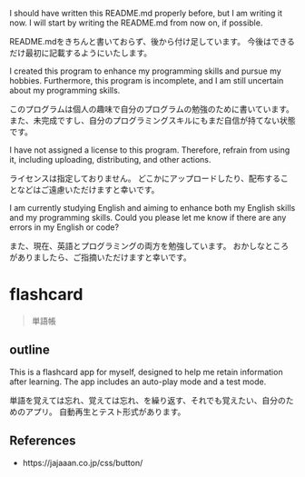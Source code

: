 <p>I should have written this README.md properly before, but I am writing it now.
I will start by writing the README.md from now on, if possible.</p>
<p>README.mdをきちんと書いておらず、後から付け足しています。
今後はできるだけ最初に記載するようにいたします。</p>

<p>I created this program to enhance my programming skills and pursue my hobbies.
Furthermore, this program is incomplete, and I am still uncertain about my programming skills.</p>
<p>このプログラムは個人の趣味で自分のプログラムの勉強のために書いています。
また、未完成ですし、自分のプログラミングスキルにもまだ自信が持てない状態です。</p>

<p>I have not assigned a license to this program.
Therefore, refrain from using it, including uploading, distributing, and other actions.</p>
<p>ライセンスは指定しておりません。
どこかにアップロードしたり、配布することなどはご遠慮いただけますと幸いです。</p>

<p>I am currently studying English and aiming to enhance both my English skills and my programming skills.
Could you please let me know if there are any errors in my English or code?</p>
<p>また、現在、英語とプログラミングの両方を勉強しています。
おかしなところがありましたら、ご指摘いただけますと幸いです。</p>

# flashcard
> 単語帳

## outline
<p>
This is a flashcard app for myself, designed to help me retain information after learning.
The app includes an auto-play mode and a test mode.
</p>
<p>
単語を覚えては忘れ、覚えては忘れ、を繰り返す、それでも覚えたい、自分のためのアプリ。
自動再生とテスト形式があります。
</p>

## References
<ul>
<li>https://jajaaan.co.jp/css/button/</li>
</ul>
